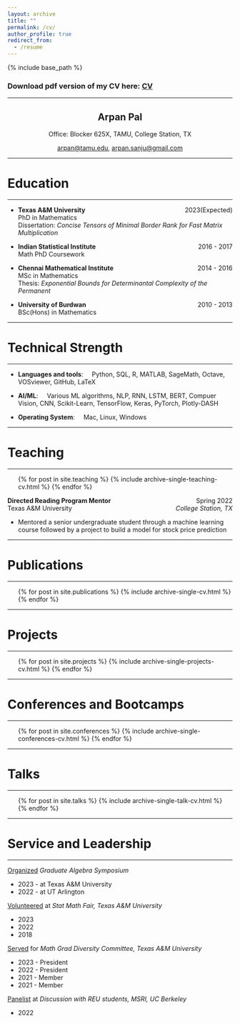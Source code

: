 ```yaml
---
layout: archive
title: ""
permalink: /cv/
author_profile: true
redirect_from:
  - /resume
---
```


{% include base_path %}

### Download pdf version of my CV here: [CV](../files/CV.pdf) 

---

<h2 style="text-align: center;">Arpan Pal</h2>
<center> Office: Blocker 625X, TAMU, College Station, TX</center>
<p style="text-align: center;">
<a  href="mailto:arpan@tamu.edu"> arpan@tamu.edu</a>,
<a  href="mailto:arpan.sanju@gmail.com"> arpan.sanju@gmail.com</a></p>

--- 

Education
===

---


* **Texas A&M University** <span style="float:right;">2023(Expected)</span>\
PhD in Mathematics\
Dissertation: _Concise Tensors of Minimal Border Rank for Fast Matrix Multiplication_



* **Indian Statistical Institute** <span style="float:right">2016 - 2017</span>\
Math PhD Coursework

* **Chennai Mathematical Institute** <span style="float:right">2014 - 2016</span>\
MSc in Mathematics\
Thesis: _Exponential Bounds for Determinantal Complexity of the Permanent_

* **University of Burdwan**<span style="float:right">2010 - 2013</span>\
BSc(Hons) in Mathematics


---

Technical Strength
===

---

* **Languages and tools**: &nbsp;&nbsp;&nbsp; Python, SQL, R, MATLAB, SageMath, Octave, VOSviewer, GitHub, LaTeX

* **AI/ML**: &nbsp;&nbsp;&nbsp; Various ML algorithms, NLP, RNN, LSTM, BERT, Compuer Vision, CNN,
Scikit-Learn, TensorFlow, Keras, PyTorch, Plotly-DASH

* **Operating System**: &nbsp;&nbsp;&nbsp; Mac, Linux, Windows

---

Teaching
===

---

 <ul>{% for post in site.teaching %}
    {% include archive-single-teaching-cv.html %}
  {% endfor %}</ul>

**Directed Reading Program Mentor**<span style="float:right">Spring 2022</span>\
Texas A&M University<span style="float:right"><i>College Station, TX</i></span>

* Mentored a senior undergraduate student through a machine learning course followed by a project to build a model for stock price prediction


---

Publications
===

---

  <ul>{% for post in site.publications %}
    {% include archive-single-cv.html %}
  {% endfor %}</ul>
  

---

Projects
===

---

<ul>{% for post in site.projects %}
    {% include archive-single-projects-cv.html %}
  {% endfor %}</ul>

---

Conferences and Bootcamps
===

---

<ul>{% for post in site.conferences %}
    {% include archive-single-conferences-cv.html %}
  {% endfor %}</ul>

---

Talks
======

---

  <ul>{% for post in site.talks %}
    {% include archive-single-talk-cv.html %}
  {% endfor %}</ul>
  
---

Service and Leadership
======

---

<u>Organized</u> <i> Graduate Algebra Symposium</i>

* 2023 - at Texas A&M University
* 2022 - at UT Arlington

<u>Volunteered</u> at <i> Stat Math Fair, Texas A&M University </i>

* 2023
* 2022
* 2018

<u>Served</u> for <i>Math Grad Diversity Committee, Texas A&M University</i>

* 2023 - President
* 2022 - President
* 2021 - Member
* 2021 - Member

<u>Panelist</u> at <i>Discussion with REU students, MSRI, UC Berkeley</i>

* 2022


